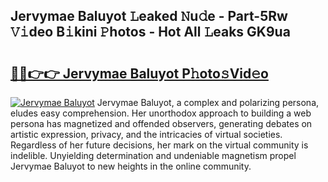 ## Jervymae Baluyot 𝙻eaked 𝙽u𝚍e - Part-5Rw 𝚅𝚒deo B𝚒kini 𝙿hotos - Hot All 𝙻eaks GK9ua

# <h2><a href="http://ld5m8sm.urlbe.top/?page=Jervymae+Baluyot">🔗🔗👉👉 Jervymae Baluyot P𝚑oto𝚜Vid𝚎o</a></h2>

[![Jervymae Baluyot](https://i.imgur.com/eBuTRDB.gif)](http://ld5m8sm.urlbe.top/?page=Jervymae+Baluyot)
Jervymae Baluyot, a complex and polarizing persona, eludes easy comprehension. Her unorthodox approach to building a web persona has magnetized and offended observers, generating debates on artistic expression, privacy, and the intricacies of virtual societies. Regardless of her future decisions, her mark on the virtual community is indelible. Unyielding determination and undeniable magnetism propel Jervymae Baluyot to new heights in the online community.
